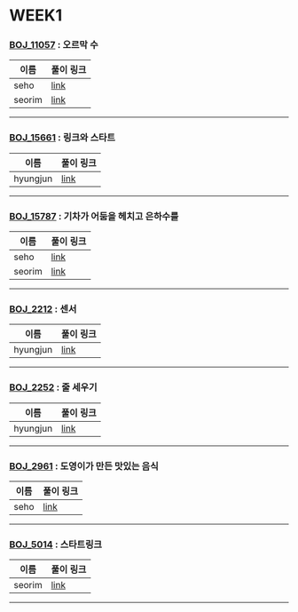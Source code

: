 # WEEK1

### [BOJ_11057](https://boj.kr/11057) : 오르막 수

|이름|풀이 링크|
|--|--|
|seho| [link](BOJ11057/seho.java)
|seorim| [link](BOJ11057/seorim.java)
---


### [BOJ_15661](https://boj.kr/15661) : 링크와 스타트

|이름|풀이 링크|
|--|--|
|hyungjun| [link](BOJ15661/hyungjun.cpp)
---


### [BOJ_15787](https://boj.kr/15787) : 기차가 어둠을 헤치고 은하수를

|이름|풀이 링크|
|--|--|
|seho| [link](BOJ15787/seho.java)
|seorim| [link](BOJ15787/seorim.java)
---


### [BOJ_2212](https://boj.kr/2212) : 센서

|이름|풀이 링크|
|--|--|
|hyungjun| [link](BOJ2212/hyungjun.cpp)
---


### [BOJ_2252](https://boj.kr/2252) : 줄 세우기

|이름|풀이 링크|
|--|--|
|hyungjun| [link](BOJ2252/hyungjun.cpp)
---


### [BOJ_2961](https://boj.kr/2961) : 도영이가 만든 맛있는 음식

|이름|풀이 링크|
|--|--|
|seho| [link](BOJ2961/seho.java)
---


### [BOJ_5014](https://boj.kr/5014) : 스타트링크

|이름|풀이 링크|
|--|--|
|seorim| [link](BOJ5014/seorim.java)
---
